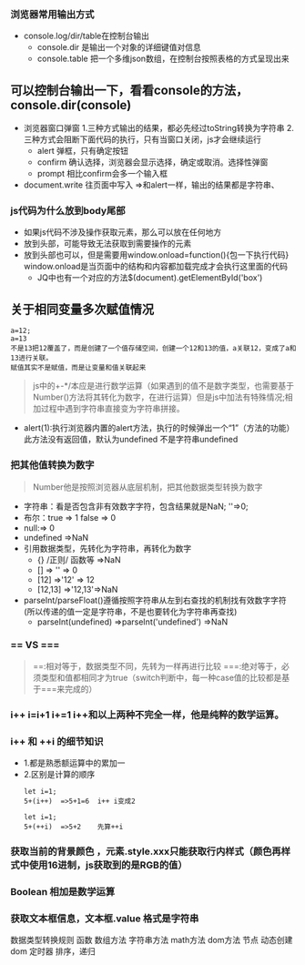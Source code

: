 ### 浏览器常用输出方式
- console.log/dir/table在控制台输出
  + console.dir 是输出一个对象的详细键值对信息
  + console.table 把一个多维json数组，在控制台按照表格的方式呈现出来
## 可以控制台输出一下，看看console的方法，console.dir(console)
- 浏览器窗口弹窗   1.三种方式输出的结果，都必先经过toString转换为字符串   2.三种方式会阻断下面代码的执行，只有当窗口关闭，js才会继续运行
  + alert   弹框，只有确定按钮
  + confirm  确认选择，浏览器会显示选择，确定或取消。选择性弹窗
  + prompt   相比confirm会多一个输入框
- document.write 往页面中写入  =>和alert一样，输出的结果都是字符串、
### js代码为什么放到body尾部
- 如果js代码不涉及操作获取元素，那么可以放在任何地方
- 放到头部，可能导致无法获取到需要操作的元素
- 放到头部也可以，但是需要用window.onload=function(){包一下执行代码}   window.onload是当页面中的结构和内容都加载完成才会执行这里面的代码
  + JQ中也有一个对应的方法$(document).getElementById('box')
## 关于相同变量多次赋值情况
```
a=12;
a=13
不是13把12覆盖了，而是创建了一个值存储空间，创建一个12和13的值，a关联12，变成了a和13进行关联。
赋值其实不是赋值，而是让变量和值关联起来
```
> js中的+-*/本应是进行数学运算（如果遇到的值不是数字类型，也需要基于Number()方法将其转化为数字，在进行运算）但是js中加法有特殊情况;相加过程中遇到字符串直接变为字符串拼接。
- alert(1):执行浏览器内置的alert方法，执行的时候弹出一个“1”（方法的功能）  此方法没有返回值，默认为undefined   不是字符串undefined
### 把其他值转换为数字
> Number他是按照浏览器从底层机制，把其他数据类型转换为数字
- 字符串：看是否包含非有效数字字符，包含结果就是NaN; ''=>0;
- 布尔：true => 1   false => 0
- null:=> 0
- undefined =>NaN
- 引用数据类型，先转化为字符串，再转化为数字
  + {} /正则/ 函数等   =>NaN
  + [] => '' => 0
  + [12] =>'12' => 12
  + [12,13] =>'12,13'=>NaN
- parseInt/parseFloat()遵循按照字符串从左到右查找的机制找有效数字字符(所以传递的值一定是字符串，不是也要转化为字符串再查找)
  +  parseInt(undefined) =>parseInt('undefined')  =>NaN

### == VS ===
> ==:相对等于，数据类型不同，先转为一样再进行比较
> ===:绝对等于，必须类型和值都相同才为true（switch判断中，每一种case值的比较都是基于===来完成的）
### i++ i=i+1 i+=1   i++和以上两种不完全一样，他是纯粹的数学运算。
### i++  和  ++i 的细节知识
- 1.都是熟悉额运算中的累加一
- 2.区别是计算的顺序
   ```
   let i=1;
   5+(i++)  =>5+1=6  i++ i变成2

   let i=1;
   5+(++i)  =>5+2    先算++i

   ```

### 获取当前的背景颜色 ，元素.style.xxx只能获取行内样式（颜色再样式中使用16进制，js获取到的是RGB的值）
### Boolean 相加是数学运算
### 获取文本框信息，文本框.value 格式是字符串
 

数据类型转换规则
函数
数组方法
字符串方法
math方法
dom方法
节点
动态创建dom
定时器
排序，递归